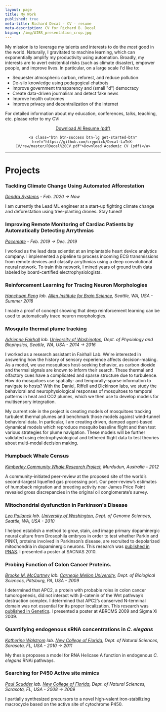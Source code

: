 ```yaml
---
layout: page
title: My Work
published: true
meta-title: Richard Decal - CV - resume
meta-description: CV for Richard B. Decal
bigimg: /img/AIBS_presentation_crop.jpg
---
```


My mission is to leverage my talents and interests to do the _most_ good in the world. Naturally, I gravitated to machine learning, which can exponentially amplify my productivity using automation. Broadly, my interests are to avert existential risks (such as climate disaster), empower people, and improve lives. In particular, on a large scale I'd like to:

- Sequester atmospheric carbon, reforest, and reduce pollution
- De-silo knowledge using pedagogical chatbots
- Improve government transparency and (small "d") democracy
- Create data-driven journalism and detect fake news
- Improve health outcomes
- Improve privacy and decentralization of the Internet

For detailed information about my education, conferences, talks, teaching, etc. please refer to my CV:
<center>
<div class="get-started-wrap">
  <a class="btn btn-success btn-lg get-started-btn" href="https://github.com/crypdick/Decal-LaTeX-CV/blob/master/Richard-Decal-resume.pdf">Download AI Resume (pdf)</a>
  
    <a class="btn btn-success btn-lg get-started-btn" href="https://github.com/crypdick/Decal-LaTeX-CV/raw/master/RDecal%20CV.pdf">Download Academic CV (pdf)</a>

</div>
</center>

---

# Projects

### Tackling Climate Change Using Automated Afforestation
_[Dendra Systems](www.dendra.io) - Feb. 2020 → Now_

I am currently the Lead ML engineer at a start-up fighting climate change and deforestation using tree-planting drones. Stay tuned!

### Improving Remote Monitoring of Cardiac Patients by Automatically Detecting Arrythmias
_[Pacemate](www.pacemate.com) - Feb. 2019 → Dec. 2019_

I worked as the lead data scientist at an implantable heart device analytics company. I implemented a pipeline to process incoming ECG transmissions from remote devices and classify arrythmias using a deep convolutional neural network. To train this network, I mined years of ground truth data labeled by board-certified electrophysiologists. 

### Reinforcement Learning for Tracing Neuron Morphologies
_[Hanchuan Peng](https://www.alleninstitute.org/what-we-do/brain-science/research/products-tools/vaa3d/) lab. [Allen Institute for Brain Science](https://www.alleninstitute.org/what-we-do/brain-science/), Seattle, WA, USA - Summer 2018_

I made a proof of concept showing that deep reinforcement learning can be used to automatically trace neuron morphologies.

### Mosquito thermal plume tracking
_[Adrienne Fairhall](www.fairhalllab.com) lab. [University of Washington](uw.edu), Dept. of Physiology and Biophysics, Seattle, WA, USA - 2014 → 2016_

I worked as a research assistant in Fairhall Lab. We're interested in answering how the history of sensory experience affects decision-making. As a model, we use mosquitoes host-seeking behavior, as carbon dioxide and thermal signals are known to inform their search. These thermal and olfactory cues have a complicated and sparse structure due to turbulence. How do mosquitoes use spatially- and temporally-sparse information to navigate to hosts? With the Daniel, Riffell and Dickinson labs, we study the behavioral and neurophysiological responses of mosquitoes to temporal patterns in heat and CO2 plumes, which we then use to develop models for multisensory integration.

My current role in the project is creating models of mosquitoes tracking turbulent thermal plumes and benchmark those models against wind-tunnel behavioral data. In particular, I am creating driven, damped agent-based dynamical models which reproduce mosquito baseline flight and then test various strategies for plume navigation. These models will be further validated using electrophysiological and tethered flight data to test theories about multi-modal decision making.


### Humpback Whale Census
_[Kimberley Community Whale Research Project](https://kimberleycommunitywhaleresearch.wordpress.com/), Murdudun, Australia - 2012_

A community-initiated peer-review at the proposed site of the world’s second-largest liquefied gas processing port. Our peer-review’s estimates of humpback migration and breeding activity near James Price Point revealed gross discrepancies in the original oil conglomerate’s survey.

### Mitochondrial dysfunction in Parkinson's Disease
_[Leo Pallanck](http://www.gs.washington.edu/faculty/pallanck.htm) lab. [University of Washington](uw.edu), Dept. of Genome Sciences, Seattle, WA, USA - 2010_

I helped establish a method to grow, stain, and image primary dopaminergic neural culture from Drosophila embryos in order to test whether Parkin and PINK1, proteins involved in Parkinson’s disease, are recruited to depolarized mitochondria in dopaminergic neurons. This research was [published in PNAS](https://www.pnas.org/content/109/26/10438.short). I presented a poster at SACNAS 2010.

### Probing Function of Colon Cancer Proteins. 
_[Brooke M. McCartney](https://www.cmu.edu/bio/people/faculty/mccartney.html) lab. [Carnegie Mellon University](cmu.edu), Dept. of Biological Sciences, Pittsburg, PA, USA - 2009_

I determined that APC2, a protein with probable roles in colon cancer tumorogenesis, did not interact with β-catenin of the Wnt pathway’s destruction complex. I determined that APC2’s conserved N-terminal domain was not essential for its proper localization. This research was [published in Genetics](). I presented a poster at ABRCMS 2009 and Sigma Xi 2009.

### Quantifying endogenous sRNA concentrations in _C. elegans_
_[Katherine Walstrom](https://www.ncf.edu/directory/listing/katherine-walstrom/) lab. [New College of Florida](ncf.edu), Dept. of Natural Sciences, Sarasota, FL, USA - 2010 → 2011_

My thesis proposes a model for RNA Helicase A function in endogenous _C. elegans_ RNAi pathways.


### Searching for P450 Active site mimics
_[Paul Scudder](https://www.ncf.edu/directory/listing/paul-scudder/) lab. [New College of Florida](ncf.edu), Dept. of Natural Sciences, Sarasota, FL, USA - 2008 → 2009_

I partially synthesized precursors to a novel high-valent iron-stabilizing macrocycle based on
the active site of cytochrome P450.
